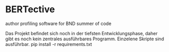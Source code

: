 # BERTective
author profiling software for BND summer of code

Das Projekt befindet sich noch in der tiefsten Entwicklungsphase, daher gibt es noch kein zentrales ausführbares Programm.
Einzelene Skripte sind ausführbar.
pip install -r requirements.txt

